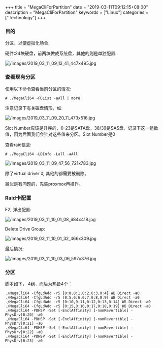 +++
title = "MegaCliForPartition"
date = "2019-03-11T09:12:15+08:00"
description = "MegaCliForPartition"
keywords = ["Linux"]
categories = ["Technology"]
+++
### 目的
分区，以便虚拟化场合.    

硬件:24块硬盘，前两块做成系统盘，其他的则是单独配置:    

![/images/2019_03_11_09_13_41_447x495.jpg](/images/2019_03_11_09_13_41_447x495.jpg)

### 查看现有分区
使用以下命令查看当前分区的情况:    

```
# ./MegaCli64 -PDList -aAll | more
```
注意记录下有关磁盘情形，如:    

![/images/2019_03_11_09_20_11_473x516.jpg](/images/2019_03_11_09_20_11_473x516.jpg)

Slot
Number应该是升序的，0-23是SATA盘，38/39是SAS盘，记录下这一组数值，因为后面我们会针对这些值来分区。Slot Number是0   

查看raid信息:    

```
# ./MegaCli64 -LDInfo -Lall -aAll
```

![/images/2019_03_11_09_47_56_721x783.jpg](/images/2019_03_11_09_47_56_721x783.jpg)

除了virtual driver 0, 其他的都需要被删除。   

貌似是有问题的，先装proxmox再操作。   

### Raid卡配置
F2, 弹出配置:    

![/images/2019_03_11_10_01_08_684x418.jpg](/images/2019_03_11_10_01_08_684x418.jpg)

Delete Drive Group:    

![/images/2019_03_11_10_01_32_466x309.jpg](/images/2019_03_11_10_01_32_466x309.jpg)

最后情况:    

![/images/2019_03_11_10_03_06_597x376.jpg](/images/2019_03_11_10_03_06_597x376.jpg)

### 分区
脚本如下， 4组，而后为热备4个：    

```
./MegaCli64 -CfgLdAdd -r5 [0:0,0:1,0:2,0:3,0:4] WB Direct -a0
./MegaCli64 -CfgLdAdd -r5 [0:5,0:6,0:7,0:8,0:9] WB Direct -a0
./MegaCli64 -CfgLdAdd -r5 [0:10,0:11,0:12,0:13,0:14] WB Direct -a0
./MegaCli64 -CfgLdAdd -r5 [0:15,0:16,0:17,0:18,0:19] WB Direct -a0
./MegaCli64 -PDHSP -Set [-EnclAffinity] [-nonRevertible] -PhysDrv[0:20] -a0
./MegaCli64 -PDHSP -Set [-EnclAffinity] [-nonRevertible] -PhysDrv[0:21] -a0
./MegaCli64 -PDHSP -Set [-EnclAffinity] [-nonRevertible] -PhysDrv[0:22] -a0
./MegaCli64 -PDHSP -Set [-EnclAffinity] [-nonRevertible] -PhysDrv[0:23] -a0
```
